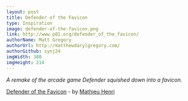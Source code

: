 ```yaml
---
layout: post
title: Defender of the Favicon
type: Inspiration
image: defender-of-the-favicon.png
link: http://www.p01.org/defender_of_the_favicon/
authorName: Matt Gregory
authorUrl: http://matthewdarylgregory.com/
authorGithub: synj24
imgWidth: 380
imgHeight: 214
---
```


_A remake of the arcade game Defender squished down into a favicon._

[Defender of the Favicon](http://www.p01.org/defender_of_the_favicon/) - by [Mathieu Henri](http://www.p01.org/)
